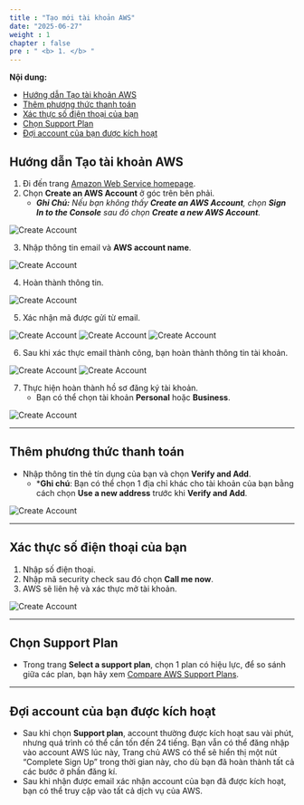 ```yaml
---
title : "Tạo mới tài khoản AWS"
date: "2025-06-27"
weight : 1
chapter : false
pre : " <b> 1. </b> "
---
```


**Nội dung:**
- [Hướng dẫn Tạo tài khoản AWS](#hướng-dẫn-tạo-tài-khoản-aws)
- [Thêm phương thức thanh toán](#thêm-phương-thức-thanh-toán)
- [Xác thực số điện thoại của bạn](#xác-thực-số-điện-thoại-của-bạn)
- [Chọn Support Plan](#chọn-support-plan)
- [Đợi account của bạn được kích hoạt](#đợi-account-của-bạn-được-kích-hoạt)

## Hướng dẫn Tạo tài khoản AWS

1. Đi đến trang [Amazon Web Service homepage](https://aws.amazon.com/).
2. Chọn **Create an AWS Account** ở góc trên bên phải.
    - ***Ghi Chú:** Nếu bạn không thấy **Create an AWS Account**, chọn **Sign In to the Console** sau đó chọn **Create a new AWS Account**.*
   
![Create Account](/images/1/0001.png?featherlight=false&width=90pc)

3. Nhập thông tin email và **AWS account name**.

![Create Account](/images/1/0002.png?featherlight=false&width=90pc)

4. Hoàn thành thông tin.

![Create Account](/images/1/0003.png?featherlight=false&width=90pc)

5. Xác nhận mã được gửi từ email.

![Create Account](/images/1/0004.png?featherlight=false&width=90pc)
![Create Account](/images/1/0005.png?featherlight=false&width=90pc)
![Create Account](/images/1/0006.png?featherlight=false&width=90pc)

6. Sau khi xác thực email thành công, bạn hoàn thành thông tin tài khoản.

![Create Account](/images/1/0007.png?featherlight=false&width=90pc)
![Create Account](/images/1/0008.png?featherlight=false&width=90pc)

7. Thực hiện hoàn thành hồ sơ đăng ký tài khoản.
   - Bạn có thể chọn tài khoản **Personal** hoặc **Business**.

![Create Account](/images/1/0009.png?featherlight=false&width=90pc)

---

## Thêm phương thức thanh toán

- Nhập thông tin thẻ tín dụng của bạn và chọn **Verify and Add**.
    - ***Ghi chú**: Bạn có thể chọn 1 địa chỉ khác cho tài khoản của bạn bằng cách chọn **Use a new address** trước khi **Verify and Add**.

![Create Account](/images/1/00010.png?featherlight=false&width=90pc)

---

## Xác thực số điện thoại của bạn

1. Nhập số điện thoại.
2. Nhập mã security check sau đó chọn **Call me now**.
3. AWS sẽ liên hệ và xác thực mở tài khoản.

![Create Account](/images/1/00011.png?featherlight=false&width=90pc)

---

## Chọn Support Plan

- Trong trang **Select a support plan**, chọn 1 plan có hiệu lực, để so sánh giữa các plan, bạn hãy xem [Compare AWS Support Plans](https://aws.amazon.com/premiumsupport/plans/).

---

## Đợi account của bạn được kích hoạt

- Sau khi chọn **Support plan**, account thường được kích hoạt sau vài phút, nhưng quá trình có thể cần tốn đến 24 tiếng. Bạn vẫn có thể đăng nhập vào account AWS lúc này, Trang chủ AWS có thể sẽ hiển thị một nút “Complete Sign Up” trong thời gian này, cho dù bạn đã hoàn thành tất cả các bước ở phần đăng kí.
- Sau khi nhận được email xác nhận account của bạn đã được kích hoạt, bạn có thể truy cập vào tất cả dịch vụ của AWS.

